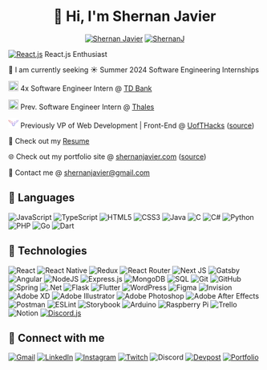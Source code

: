 <h1 align="center">👋 Hi, I'm Shernan Javier</h1>
<p align="center"> 
<a href="https://www.github.com/ShernanJ" target="_blank"><img src="https://komarev.com/ghpvc/?username=ShernanJ&label=Profile%20views&color=0e75b6&style=flat" alt="Shernan Javier" /></a>
<a href="https://www.github.com/ShernanJ?tab=followers" target="_blank"><img src="https://img.shields.io/github/followers/ShernanJ" alt="ShernanJ" /></a>
</p>

<p><a href="https://www.shernanjavier.com/" target="_blank"><img src="https://user-images.githubusercontent.com/55066233/145952179-437238ac-fd7d-47b9-9324-bf9e683ae96f.png" alt="React.js" height="20" width="20" /></a>&nbsp;React.js Enthusiast</p>
<p>🔎 I am currently seeking ☀ Summer 2024 Software Engineering Internships</p>
<p><a href="https://www.td.com/" target="_blank"><img src="https://upload.wikimedia.org/wikipedia/commons/thumb/a/a4/Toronto-Dominion_Bank_logo.svg/1200px-Toronto-Dominion_Bank_logo.svg.png" height="20" width="20"/></a>&nbsp;4x Software Engineer Intern @ <a href="https://www.td.com/">TD Bank</a></p>
<p><a href="https://www.thalesgroup.com/en" target="_blank"><img src="https://companieslogo.com/img/orig/HO.PA-99d27d4e.png?t=1646248987" height="20" width="20"/></a>&nbsp;Prev. Software Engineer Intern @ <a href="https://www.thalesgroup.com/en">Thales</a></p>
<p><a href="https://www.uofthacks.com/" target="_blank"><img src="https://raw.githubusercontent.com/UofTHacks-Official/.github/e61a6c0b3fefb04ceac4da0c36b8d5541afb70ec/images/UofTHacks-X-Logo.svg" alt="UofTHacks" height="20" width="20" /></a>&nbsp;Previously VP of Web Development | Front-End @ <a href="https://www.uofthacks.com/" target="_blank">UofTHacks</a> (<a href="https://github.com/UofTHacks-Official">source</a>)</p>
<p>📝 Check out my <a href="https://drive.google.com/file/d/1_qmKdsMpTXzzXtwCWYEGh90puMwCTtKa/view" target="_blank">Resume</a></p>
<p>🌐 Check out my portfolio site @ <a href="https://www.shernanjavier.com/" target="_blank">shernanjavier.com</a> (<a href="https://github.com/ShernanJ/Shernan-Javier">source</a>)</p>
<p>📧 Contact me @ <a href="mailto:shernanjavier@gmail.com">shernanjavier@gmail.com</a>

  
## 📖 Languages
![JavaScript](https://img.shields.io/badge/javascript-%23323330.svg?style=for-the-badge&logo=javascript&logoColor=%23F7DF1E)
![TypeScript](https://img.shields.io/badge/typescript-%231572B6.svg?style=for-the-badge&logo=typescript&logoColor=white)
![HTML5](https://img.shields.io/badge/html5-%23E34F26.svg?style=for-the-badge&logo=html5&logoColor=white)
![CSS3](https://img.shields.io/badge/css3-%231572B6.svg?style=for-the-badge&logo=css3&logoColor=white)
![Java](https://img.shields.io/badge/java-%23ED8B00.svg?style=for-the-badge&logo=java&logoColor=white)
![C](https://img.shields.io/badge/c-%2300599C.svg?style=for-the-badge&logo=c&logoColor=white)
![C#](https://img.shields.io/badge/c%23-%23239120.svg?style=for-the-badge&logo=c-sharp&logoColor=white)
![Python](https://img.shields.io/badge/python-3670A0?style=for-the-badge&logo=python&logoColor=ffdd54)
![PHP](https://img.shields.io/badge/php-%23777BB4.svg?style=for-the-badge&logo=php&logoColor=white)
![Go](https://img.shields.io/badge/go-%2300ADD8.svg?style=for-the-badge&logo=go&logoColor=white)
![Dart](https://img.shields.io/badge/dart-%230175C2.svg?style=for-the-badge&logo=dart&logoColor=white)

## 🤖 Technologies
![React](https://img.shields.io/badge/react-%2320232a.svg?style=for-the-badge&logo=react&logoColor=%2361DAFB)
![React Native](https://img.shields.io/badge/react_native-%2320232a.svg?style=for-the-badge&logo=react&logoColor=%2361DAFB)
![Redux](https://img.shields.io/badge/redux-%23593d88.svg?style=for-the-badge&logo=redux&logoColor=white)
![React Router](https://img.shields.io/badge/React_Router-CA4245?style=for-the-badge&logo=react-router&logoColor=white)
![Next JS](https://img.shields.io/badge/Next-black?style=for-the-badge&logo=next.js&logoColor=white)
![Gatsby](https://img.shields.io/badge/Gatsby-%23663399.svg?style=for-the-badge&logo=gatsby&logoColor=white)
![Angular](https://img.shields.io/badge/angular-%23DD0031.svg?style=for-the-badge&logo=angular&logoColor=white)
![NodeJS](https://img.shields.io/badge/node.js-6DA55F?style=for-the-badge&logo=node.js&logoColor=white)
![Express.js](https://img.shields.io/badge/express.js-%23404d59.svg?style=for-the-badge&logo=express&logoColor=%2361DAFB)
![MongoDB](https://img.shields.io/badge/MongoDB-%234ea94b.svg?style=for-the-badge&logo=mongodb&logoColor=white)
![SQL](https://img.shields.io/badge/Oracle%20SQL-F80000?style=for-the-badge&logo=oracle&logoColor=white)
![Git](https://img.shields.io/badge/git-%23F05033.svg?style=for-the-badge&logo=git&logoColor=white)
![GitHub](https://img.shields.io/badge/github-%23121011.svg?style=for-the-badge&logo=github&logoColor=white)
![Spring](https://img.shields.io/badge/spring-%236DB33F.svg?style=for-the-badge&logo=spring&logoColor=white)
![.Net](https://img.shields.io/badge/.NET-5C2D91?style=for-the-badge&logo=.net&logoColor=white)
![Flask](https://img.shields.io/badge/flask-%23000.svg?style=for-the-badge&logo=flask&logoColor=white)
![Flutter](https://img.shields.io/badge/Flutter-%2302569B.svg?style=for-the-badge&logo=Flutter&logoColor=white)
![WordPress](https://img.shields.io/badge/WordPress-%23117AC9.svg?style=for-the-badge&logo=WordPress&logoColor=white)
![Figma](https://img.shields.io/badge/figma-%23F24E1E.svg?style=for-the-badge&logo=figma&logoColor=white)
![Invision](https://img.shields.io/badge/invision-FF3366?style=for-the-badge&logo=invision&logoColor=white)
![Adobe XD](https://img.shields.io/badge/Adobe%20XD-470137?style=for-the-badge&logo=Adobe%20XD&logoColor=#FF61F6)
![Adobe Illustrator](https://img.shields.io/badge/Adobe%20Illustrator-%23FF9A00.svg?style=for-the-badge&logo=adobeillustrator&logoColor=white)
![Adobe Photoshop](https://img.shields.io/badge/Adobe%20Photoshop-%2331A8FF.svg?style=for-the-badge&logo=adobephotoshop&logoColor=white)
![Adobe After Effects](https://img.shields.io/badge/Adobe%20After%20Effects-9999FF.svg?style=for-the-badge&logo=Adobe%20After%20Effects&logoColor=white)
![Postman](https://img.shields.io/badge/Postman-FF6C37?style=for-the-badge&logo=postman&logoColor=white)
![ESLint](https://img.shields.io/badge/ESLint-4B3263?style=for-the-badge&logo=eslint&logoColor=white)
![Storybook](https://img.shields.io/badge/Storybook-%23FF4785.svg?style=for-the-badge&logo=storybook&logoColor=white)
![Arduino](https://img.shields.io/badge/-Arduino-00979D?style=for-the-badge&logo=Arduino&logoColor=white)
![Raspberry Pi](https://img.shields.io/badge/-RaspberryPi-C51A4A?style=for-the-badge&logo=Raspberry-Pi)
![Trello](https://img.shields.io/badge/Trello-%23026AA7.svg?style=for-the-badge&logo=Trello&logoColor=white)
![Notion](https://img.shields.io/badge/Notion-%23000000.svg?style=for-the-badge&logo=notion&logoColor=white)
[![Discord.js](https://img.shields.io/badge/discord.js-%237289DA.svg?style=for-the-badge&logo=discord&logoColor=white)](https://github.com/discordjs)

## 🤝 Connect with me

[![Gmail](https://img.shields.io/badge/Gmail-D14836?style=for-the-badge&logo=gmail&logoColor=white)](mailto:shernanjavier@gmail.com)
[![LinkedIn](https://img.shields.io/badge/shernan_javier-%230077B5.svg?style=for-the-badge&logo=linkedin&logoColor=white)](https://linkedin.com/in/shernanjavier)
[![Instagram](https://img.shields.io/badge/shernan.javier-%23E4405F.svg?style=for-the-badge&logo=Instagram&logoColor=white)](https://www.instagram.com/shernan.javier/)
[![Twitch](https://img.shields.io/badge/shernancodes-%239146FF.svg?style=for-the-badge&logo=Twitch&logoColor=white)](https://www.twitch.tv/shernancodes/)
![Discord](https://img.shields.io/badge/Shernan%239180-%237289DA.svg?style=for-the-badge&logo=discord&logoColor=white)
[![Devpost](https://img.shields.io/badge/shernanjavier-%230D597F.svg?style=for-the-badge&logo=devpost&logoColor=white)](https://devpost.com/shernanjavier)
[![Portfolio](https://img.shields.io/badge/shernanjavier.com-%234C9ED4.svg?style=for-the-badge&logo=stripe&logoColor=white)](https://www.shernanjavier.com/)
